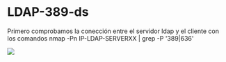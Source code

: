 # LDAP-389-ds

Primero comprobamos la conección entre el servidor ldap y el cliente con los comandos
nmap -Pn IP-LDAP-SERVERXX | grep -P '389|636'


![](add2021-angel-marrero/ldap-389ds/IMAGENES/1.1.png)
